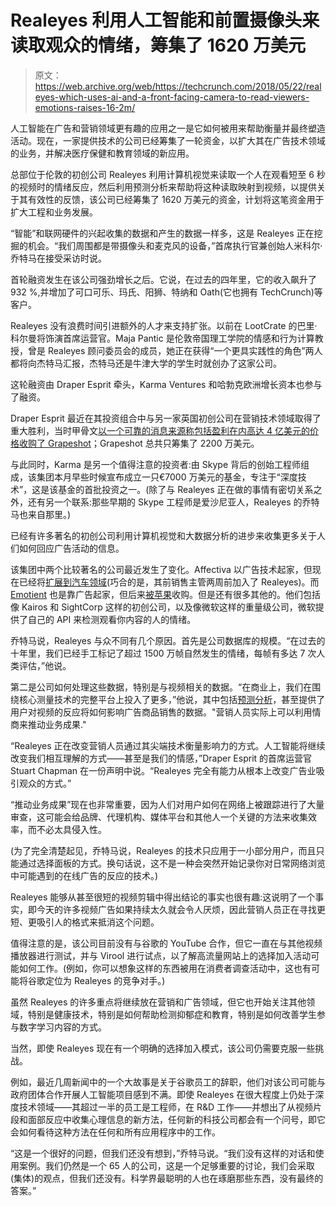 # Realeyes 利用人工智能和前置摄像头来读取观众的情绪，筹集了 1620 万美元 

> 原文：<https://web.archive.org/web/https://techcrunch.com/2018/05/22/realeyes-which-uses-ai-and-a-front-facing-camera-to-read-viewers-emotions-raises-16-2m/>

人工智能在广告和营销领域更有趣的应用之一是它如何被用来帮助衡量并最终塑造活动。现在，一家提供技术的公司已经筹集了一轮资金，以扩大其在广告技术领域的业务，并解决医疗保健和教育领域的新应用。

总部位于伦敦的初创公司 Realeyes 利用计算机视觉来读取一个人在观看短至 6 秒的视频时的情绪反应，然后利用预测分析来帮助将这种读取映射到视频，以提供关于其有效性的反馈，该公司已经筹集了 1620 万美元的资金，计划将这笔资金用于扩大工程和业务发展。

“智能”和联网硬件的兴起收集的数据和产生的数据一样多，这是 Realeyes 正在挖掘的机会。“我们周围都是带摄像头和麦克风的设备，”首席执行官兼创始人米科尔·乔特马在接受采访时说。

首轮融资发生在该公司强劲增长之后。它说，在过去的四年里，它的收入飙升了 932 %,并增加了可口可乐、玛氏、阳狮、特纳和 Oath(它也拥有 TechCrunch)等客户。

Realeyes 没有浪费时间引进额外的人才来支持扩张。以前在 LootCrate 的巴里·科尔曼将饰演首席运营官。Maja Pantic 是伦敦帝国理工学院的情感和行为计算教授，曾是 Realeyes 顾问委员会的成员，她正在获得“一个更具实践性的角色”两人都将向杰特马汇报，杰特马还是牛津大学的学生时就创办了这家公司。

这轮融资由 Draper Esprit 牵头，Karma Ventures 和哈勃克欧洲增长资本也参与了融资。

Draper Esprit 最近在其投资组合中与另一家英国初创公司在营销技术领域取得了重大胜利，当时甲骨文[以一个可靠的消息来源称包括盈利在内高达 4 亿美元的价格收购了 Grapeshot](https://web.archive.org/web/20221205123548/https://techcrunch.com/2018/04/24/oracle-acquires-grapeshot-a-marketing-tech-startup-that-helps-ensure-brand-safety/)；Grapeshot 总共只筹集了 2200 万美元。

与此同时，Karma 是另一个值得注意的投资者:由 Skype 背后的创始工程师组成，该集团本月早些时候宣布成立一只€7000 万美元的基金，专注于“深度技术”，这是该基金的首批投资之一。(除了与 Realeyes 正在做的事情有密切关系之外，还有另一个联系:那些早期的 Skype 工程师是爱沙尼亚人，Realeyes 的乔特马也来自那里。)

已经有许多著名的初创公司利用计算机视觉和大数据分析的进步来收集更多关于人们如何回应广告活动的信息。

该集团中两个比较著名的公司最近发生了变化。Affectiva 以广告技术起家，但现在已经将[扩展到汽车领域](https://web.archive.org/web/20221205123548/http://go.affectiva.com/auto)(巧合的是，其前销售主管两周前加入了 Realeyes)。而 [Emotient](https://web.archive.org/web/20221205123548/https://techcrunch.com/2014/03/06/emotient-raises-6m-for-its-facial-expression-recognition-tech-debuts-sentiment-analysis-app-for-google-glass/) 也是靠广告起家，但后来[被苹果](https://web.archive.org/web/20221205123548/http://techcrunch.com/2016/01/07/apple-dives-deeper-into-artificial-intelligence-by-acquiring-emotient/)收购。但是还有很多其他的。他们包括像 Kairos 和 SightCorp 这样的初创公司，以及像微软这样的重量级公司，微软提供了自己的 API 来检测观看你内容的人的情绪。

乔特马说，Realeyes 与众不同有几个原因。首先是公司数据库的规模。“在过去的十年里，我们已经手工标记了超过 1500 万帧自然发生的情绪，每帧有多达 7 次人类评估，”他说。

第二是公司如何处理这些数据，特别是与视频相关的数据。“在商业上，我们在围绕核心测量技术的完整平台上投入了更多，”他说，其中包括[预测分析](https://web.archive.org/web/20221205123548/https://www.realeyesit.com/sales-validation)，甚至提供了用户对视频的反应将如何影响广告商品销售的数据。"营销人员实际上可以利用情商来推动业务成果."

“Realeyes 正在改变营销人员通过其尖端技术衡量影响力的方式。人工智能将继续改变我们相互理解的方式——甚至是我们的情感，”Draper Esprit 的首席运营官 Stuart Chapman 在一份声明中说。“Realeyes 完全有能力从根本上改变广告业吸引观众的方式。”

“推动业务成果”现在也非常重要，因为人们对用户如何在网络上被跟踪进行了大量审查，这可能会给品牌、代理机构、媒体平台和其他人一个关键的方法来收集效率，而不必太具侵入性。

(为了完全清楚起见，乔特马说，Realeyes 的技术只应用于一小部分用户，而且只能通过选择面板的方式。换句话说，这不是一种会突然开始记录你对日常网络浏览中可能遇到的在线广告的反应的技术。)

Realeyes 能够从甚至很短的视频剪辑中得出结论的事实也很有趣:这说明了一个事实，即今天的许多视频广告如果持续太久就会令人厌烦，因此营销人员正在寻找更短、更吸引人的格式来抵消这个问题。

值得注意的是，该公司目前没有与谷歌的 YouTube 合作，但它一直在与其他视频播放器进行测试，并与 Virool 进行试点，以了解高流量网站上的选择加入活动可能如何工作。(例如，你可以想象这样的东西被用在消费者调查活动中，这也有可能将谷歌定位为 Realeyes 的竞争对手。)

虽然 Realeyes 的许多重点将继续放在营销和广告领域，但它也开始关注其他领域，特别是健康技术，特别是如何帮助检测抑郁症和教育，特别是如何改善学生参与数字学习内容的方式。

当然，即使 Realeyes 现在有一个明确的选择加入模式，该公司仍需要克服一些挑战。

例如，最近几周新闻中的一个大故事是关于谷歌员工的辞职，他们对该公司可能与政府团体合作开展人工智能项目感到不满。即使 Realeyes 在很大程度上仍处于深度技术领域——其超过一半的员工是工程师，在 R&D 工作——并想出了从视频片段和面部反应中收集心理信息的新方法，任何新的科技公司都会有一个问号，即它会如何看待这种方法在任何和所有应用程序中的工作。

“这是一个很好的问题，但我们还没有想到，”乔特马说。“我们没有这样的对话和使用案例。我们仍然是一个 65 人的公司，这是一个足够重要的讨论，我们会采取(集体)的观点，但我们还没有。科学界最聪明的人也在琢磨那些东西，没有最终的答案。”